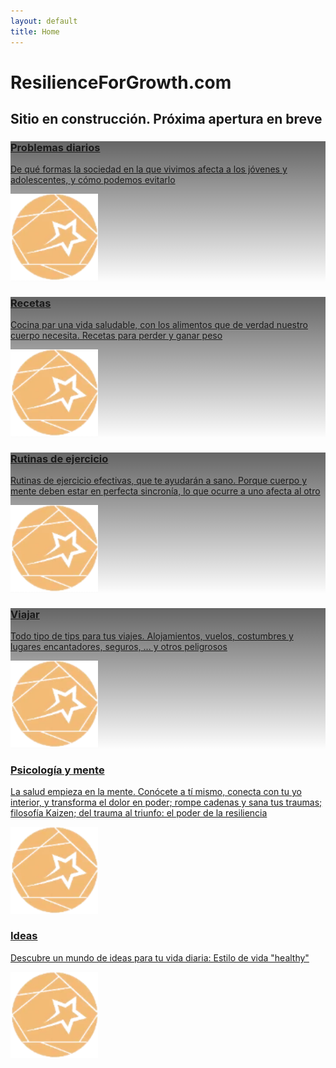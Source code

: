 ```yaml
---
layout: default
title: Home
---
```


# ResilienceForGrowth.com


## Sitio en construcción. Próxima apertura en breve


<div class="fila trjt-flotantes">
 
<!-- PROBLEMAS DIARIOS  -->
<div class="tarjeta">
  <a href="#" target="_blank" rel="noopener">
<div class="txt" style="background: linear-gradient(to top, rgba(255,255,255,0), rgba(0, 0, 0, 0.6)), url('https://fundacionraed.org/wp-content/uploads/2024/07/portada-informe-Mar-Bella-variada-sargo-o-mojarra-Diplodus-vulgaris-pez.webp');">
<div><h3>Problemas diarios</h3>
<p>De qué formas la sociedad en la que vivimos afecta a los jóvenes y adolescentes, y cómo podemos evitarlo</p> </div>
<img decoding="async" src="/assets/img/logo-RFG-web.webp" width="140"></div><!-- .txt -->
  </a></div>
  
  
  <!-- TARJETA RECETAS -->
  <div class="tarjeta"> <!-- col-g-4 -->
  <a href="#" target="_blank" rel="noopener">
  <div class="txt" style="background: linear-gradient(to top, rgba(255,255,255,0), rgba(0, 0, 0, 0.6)), url('/assets/img/alimentos-sostenibles-comida-vegetariana-no-atrib-pixabay.com-prp1.webp');;">
    <div><h3>Recetas</h3>
      <p>Cocina par una vida saludable, con los alimentos que de verdad nuestro cuerpo necesita. Recetas para perder y ganar peso</p> </div>
    <img decoding="async" src="/assets/img/logo-RFG-web.webp" width="140">
    </div><!-- .txt -->
</a>
</div>
  
<!-- TARJETA RUTINAS DE EJERCICIO -->
<div class="tarjeta"> <!-- col-g-4 -->
  <a href="#" target="_blank" rel="noopener">
  <div class="txt" style="background: linear-gradient(to top, rgba(255,255,255,0), rgba(0, 0, 0, 0.6)), url('/assets/img/portada/ejercicio-mujer-CC0-pexels.com-prp1.webp');;">
    <div><h3>Rutinas de ejercicio</h3>
      <p>Rutinas de ejercicio efectivas, que te ayudarán a sano. Porque cuerpo y mente deben estar en perfecta sincronía, lo que ocurre a uno afecta al otro</p> </div>
    <img decoding="async" src="/assets/img/marca/logo-RFG-web.webp" width="140">
    </div><!-- .txt -->
</a>
</div>

<!--  TARJETA VIAJAR  -->
<div class="tarjeta">
  <a href="#" target="_blank" rel="noopener">
  <div class="txt" style="background:  linear-gradient(to top, rgba(255,255,255,0), rgba(0, 0, 0, 0.6)), url('/assets/img/portada/avion-transporte-aereo-y-turismo-piqsels.com-licencia-CC0-prp1.webp');">
    <div><h3>Viajar</h3>
    <p>Todo tipo de tips para tus viajes. Alojamientos, vuelos, costumbres y lugares encantadores, seguros, … y otros peligrosos</p> </div>
    <img decoding="async" src="/assets/img/marca/logo-RFG-web.webp" width="140">
    </div><!-- .txt -->
</a>
</div>


<!--  TARJETA PSICOLOGÍA Y MENTE  -->
<div class="tarjeta">
  <a href="#" target="_blank" rel="noopener">
  <div class="txt" style="background: url('/assets/img/portada/DALL·E-psicologia-y-mente-prp1.webp');">
    <div><h3>Psicología y mente</h3>
      <p>La salud empieza en la mente. Conócete a tí mismo, conecta con tu yo interior, y transforma el dolor en poder; rompe cadenas y sana tus traumas; filosofía Kaizen; del trauma al triunfo: el poder de la resiliencia</p> </div>
    <img decoding="async" src="/assets/img/marca/logo-RFG-web.webp" width="140">
    </div><!-- .txt -->
</a>
</div><!-- .tarjeta -->


<!--  TARJETA IDEAS  -->
<div class="tarjeta">
  <a href="#" target="_blank" rel="noopener">
  <div class="txt" style="background: url('/assets/img/portada/bombilla-innovacion-no-atrib-licencia-pixabay.com-prp1.webp');">
    <div><h3>Ideas</h3>
      <p>Descubre un mundo de ideas para tu vida diaria: Estilo de vida "healthy"</p> </div>
    <img decoding="async" src="/assets/img/marca/logo-RFG-web.webp" width="140">
    </div><!-- .txt -->
</a>
</div><!-- .tarjeta -->
  
  
</div><!-- .fila .trjt-flotantes  -->